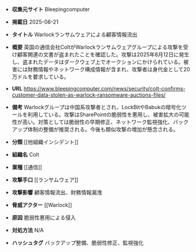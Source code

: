 - **収集元サイト**
Bleepingcomputer

- **掲載日**
2025-08-21

- **タイトル**
Warlockランサムウェアによる顧客情報流出

- **概要**
英国の通信会社ColtがWarlockランサムウェアグループによる攻撃を受け顧客関連の文書が盗まれたことを確認した。攻撃は2025年8月12日に発生し、盗まれたデータはダークウェブ上でオークションにかけられている。被害には財務情報やネットワーク構成情報が含まれ、攻撃者は身代金として20万ドルを要求している。

- **URL**
https://www.bleepingcomputer.com/news/security/colt-confirms-customer-data-stolen-as-warlock-ransomware-auctions-files/

- **備考**
Warlockグループは中国系攻撃者とされ、LockBitやBabukの暗号化ツールを利用している。攻撃はSharePointの脆弱性を悪用し、被害拡大の可能性が高い。対策としては脆弱性の早期修正、ネットワーク監視強化、バックアップ体制の整備が推奨される。今後も類似攻撃の増加が懸念される。

- **分類**
[[他組織インシデント]]

- **組織名**
Colt

- **業種**
[[通信]]

- **攻撃手口**
[[ランサムウェア]]

- **攻撃影響**
顧客情報流出、財務情報漏洩

- **脅威アクター**
[[Warlock]]

- **原因**
脆弱性悪用による侵入

- **対処方法**
N/A

- **ハッシュタグ**
バックアップ整備、脆弱性修正、監視強化
